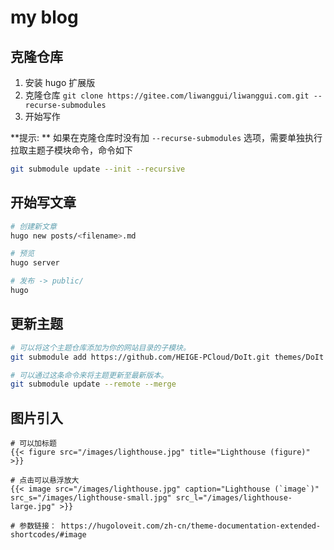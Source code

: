 # my blog

## 克隆仓库

1. 安装 hugo 扩展版
2. 克隆仓库 `git clone https://gitee.com/liwanggui/liwanggui.com.git --recurse-submodules`
3. 开始写作

**提示: ** 如果在克隆仓库时没有加 `--recurse-submodules` 选项，需要单独执行拉取主题子模块命令，命令如下

```bash
git submodule update --init --recursive
```

## 开始写文章

```bash
# 创建新文章
hugo new posts/<filename>.md

# 预览
hugo server

# 发布 -> public/
hugo
```

## 更新主题

```bash
# 可以将这个主题仓库添加为你的网站目录的子模块。
git submodule add https://github.com/HEIGE-PCloud/DoIt.git themes/DoIt

# 可以通过这条命令来将主题更新至最新版本。
git submodule update --remote --merge
```

## 图片引入

```
# 可以加标题
{{< figure src="/images/lighthouse.jpg" title="Lighthouse (figure)" >}}

# 点击可以悬浮放大
{{< image src="/images/lighthouse.jpg" caption="Lighthouse (`image`)" src_s="/images/lighthouse-small.jpg" src_l="/images/lighthouse-large.jpg" >}}

# 参数链接： https://hugoloveit.com/zh-cn/theme-documentation-extended-shortcodes/#image
```